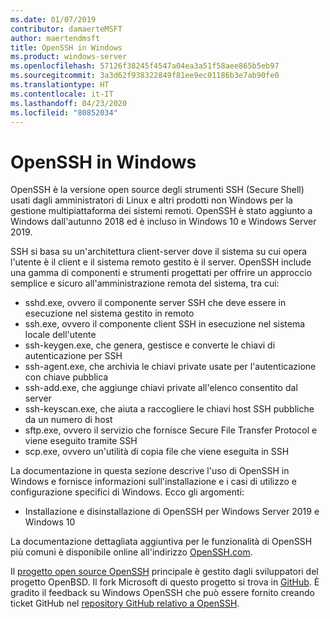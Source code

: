 ```yaml
---
ms.date: 01/07/2019
contributor: damaerteMSFT
author: maertendmsft
title: OpenSSH in Windows
ms.product: windows-server
ms.openlocfilehash: 57126f38245f4547a04ea3a51f58aee865b5eb97
ms.sourcegitcommit: 3a3d62f938322849f81ee9ec01186b3e7ab90fe0
ms.translationtype: HT
ms.contentlocale: it-IT
ms.lasthandoff: 04/23/2020
ms.locfileid: "80852034"
---
```

# <a name="openssh-in-windows"></a>OpenSSH in Windows

OpenSSH è la versione open source degli strumenti SSH (Secure Shell) usati dagli amministratori di Linux e altri prodotti non Windows per la gestione multipiattaforma dei sistemi remoti. OpenSSH è stato aggiunto a Windows dall'autunno 2018 ed è incluso in Windows 10 e Windows Server 2019. 

SSH si basa su un'architettura client-server dove il sistema su cui opera l'utente è il client e il sistema remoto gestito è il server. OpenSSH include una gamma di componenti e strumenti progettati per offrire un approccio semplice e sicuro all'amministrazione remota del sistema, tra cui:

* sshd.exe, ovvero il componente server SSH che deve essere in esecuzione nel sistema gestito in remoto 
* ssh.exe, ovvero il componente client SSH in esecuzione nel sistema locale dell'utente
* ssh-keygen.exe, che genera, gestisce e converte le chiavi di autenticazione per SSH 
* ssh-agent.exe, che archivia le chiavi private usate per l'autenticazione con chiave pubblica
* ssh-add.exe, che aggiunge chiavi private all'elenco consentito dal server
* ssh-keyscan.exe, che aiuta a raccogliere le chiavi host SSH pubbliche da un numero di host
* sftp.exe, ovvero il servizio che fornisce Secure File Transfer Protocol e viene eseguito tramite SSH
* scp.exe, ovvero un'utilità di copia file che viene eseguita in SSH

La documentazione in questa sezione descrive l'uso di OpenSSH in Windows e fornisce informazioni sull'installazione e i casi di utilizzo e configurazione specifici di Windows. Ecco gli argomenti:
* Installazione e disinstallazione di OpenSSH per Windows Server 2019 e Windows 10

La documentazione dettagliata aggiuntiva per le funzionalità di OpenSSH più comuni è disponibile online all'indirizzo [OpenSSH.com](https://www.openssh.com/manual.html). 

Il [progetto open source OpenSSH](https://www.openssh.com) principale è gestito dagli sviluppatori del progetto OpenBSD. Il fork Microsoft di questo progetto si trova in [GitHub](https://github.com/PowerShell/openssh-portable).
È gradito il feedback su Windows OpenSSH che può essere fornito creando ticket GitHub nel [repository GitHub relativo a OpenSSH](https://github.com/PowerShell/openssh-portable). 
